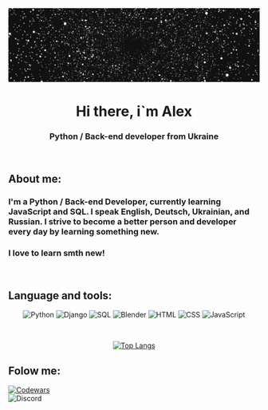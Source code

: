 <div id="Header" align="center">
    <a href="https://github.com/Fxr-Whxt"> <img src="assets/ezgif-6-ea7513ec72.gif" style="max-width: 100%; max-height: 1050px"></img></a>
    <h1>Hi there, i`m Alex</h1>
    <h3>Python / Back-end developer from Ukraine</h3>

</div>
<br>

## About me:

### I'm a Python / Back-end Developer, currently learning JavaScript and SQL. I speak English, Deutsch, Ukrainian, and Russian. I strive to become a better person and developer every day by learning something new.


</b>


### I love to learn smth new! 

<br>



## Language and tools:





<div id="languages" align="center">

![Python](https://img.shields.io/badge/Python--pink?style=flat-square&logo=Python&labelColor=black&color=pink) 
![Django](https://img.shields.io/badge/Django--red?style=flat-square&logo=Django&labelColor=black&color=red) 
![SQL](https://img.shields.io/badge/SQL--green?style=flat-square&logo=SQL&labelColor=black&color=Green) 
![Blender](https://img.shields.io/badge/Blender--Blue?style=flat-square&logo=Blender&labelColor=black&color=blue) 
![HTML](https://img.shields.io/badge/HTML--Blue?style=flat-square&logo=HTML5&labelColor=black&color=white) 
![CSS](https://img.shields.io/badge/CSS--Blue?style=flat-square&logo=CSS3&labelColor=black&color=purple) 
![JavaScript](https://img.shields.io/badge/JavaScript--Blue?style=flat-square&logo=JavaScript&labelColor=black&color=orange)
</div>

<br>

<div id="badge" align="center">

[![Top Langs](https://github-readme-stats.vercel.app/api/top-langs/?username=Fxr-Whxt&layout=compact&theme=vision-friendly-dark)](https://github.com/anuraghazra/github-readme-stats)

</div>

## Folow me:


[![Codewars](https://www.codewars.com/users/FxrWhxt/badges/small)](https://www.codewars.com/users/FxrWhxt) \
![Discord](https://dcbadge.limes.pink/api/shield/982231485224464414) 



